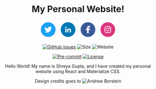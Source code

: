 <div align = "center">

# My Personal Website!

<a href="https://twitter.com/shreya_gupta30"><img src="https://github.com/aritraroy/social-icons/blob/master/twitter-icon.png?raw=true" width="60"></a>
<a href="https://www.linkedin.com/in/shubhank-saxena"><img src="https://github.com/aritraroy/social-icons/blob/master/linkedin-icon.png?raw=true" width="60"></a>
<a href="https://www.facebook.com/profile.php?id=100002909378345"><img src="https://github.com/aritraroy/social-icons/blob/master/facebook-icon.png?raw=true" width="60"></a>
<a href="https://www.instagram.com/shreya.gupta30/"><img src="https://github.com/aritraroy/social-icons/blob/master/instagram-icon.png?raw=true" width="60"></a>

[![GitHub issues](https://img.shields.io/github/issues/shreyagupta30/personal-website?logo=github)](https://github.com/shreyagupta30/personal-website/issues)
![Size](https://github-size-badge.herokuapp.com/shubhank-saxena/My-Portfolio.svg)
![Website](https://img.shields.io/website?down_color=lightgrey&down_message=crap%21&up_color=blue&up_message=it%27s%20up&url=https%3A%2F%2Fshreya.codes)

[![Pre-commit](https://img.shields.io/badge/pre--commit-enabled-brightgreen?logo=pre-commit&logoColor=white)](https://github.com/shreyagupta30/personal-website/blob/master/.pre-commit-config.yaml)
[![License](https://img.shields.io/github/license/shreyagupta30/personal-website)](https://github.com/shreyagupta30/personal-website/blob/master/LICENSE)


Hello World! My name is Shreya Gupta, and I have created my personal website using React and Materialize CSS.<br/>

Design credits goes to ![Andrew Borstein](https://github.com/andrewborstein/portfolio) <br/>


